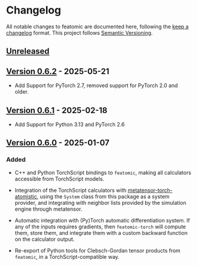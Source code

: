 # Changelog

All notable changes to featomic are documented here, following the [keep
a changelog](https://keepachangelog.com/en/1.1.0/) format. This project follows
[Semantic Versioning](https://semver.org/spec/v2.0.0.html).

## [Unreleased](https://github.com/metatensor/featomic/)

<!-- Possible sections for each package:

### Added

### Fixed

### Changed

### Removed
-->

## [Version 0.6.2](https://github.com/metatensor/featomic/releases/tag/featomic-torch-v0.6.2) - 2025-05-21

- Add Support for PyTorch 2.7, removed support for PyTorch 2.0 and older.

## [Version 0.6.1](https://github.com/metatensor/featomic/releases/tag/featomic-torch-v0.6.1) - 2025-02-18

- Add Support for Python 3.13 and PyTorch 2.6


## [Version 0.6.0](https://github.com/metatensor/featomic/releases/tag/featomic-torch-v0.6.0) - 2025-01-07

### Added

- C++ and Python TorchScript bindings to `featomic`, making all calculators
  accessible from TorchScript models.

- Integration of the TorchScript calculators with
  [metatensor-torch-atomistic](https://docs.metatensor.org/latest/atomistic/index.html),
  using the `System` class from this package as a system provider, and
  integrating with neighbor lists provided by the simulation engine through
  metatensor.

- Automatic integration with (Py)Torch automatic differentiation system. If any
  of the inputs requires gradients, then `featomic-torch` will compute them,
  store them, and integrate them with a custom backward function on the
  calculator output.

- Re-export of Python tools for Clebsch-Gordan tensor products from `featomic`,
  in a TorchScript-compatible way.
